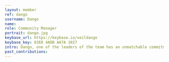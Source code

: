 ```yaml
---
layout: member
ref: dango
username: Dango
name:
role: Community Manager
portrait: dango.jpg
keybase_url: https://keybase.io/veildango
keybase_key: 83E0 4ADB AA7A 1027
intro: Dango, one of the leaders of the team has an unmatchable commitment to doing good work. A tireless coach with an advanced understanding of technology. He is more than an asset- he is an integral part of the whole picture. He is a meticulously skilled man and he is an essential part of the Veil experience.
past_contributions:
---
```

